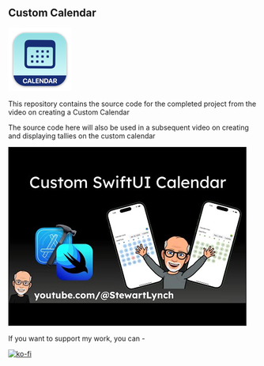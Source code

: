 ## Custom Calendar

![mac128](Images/mac128.png)

This repository contains the source code for the completed project from the video on creating a Custom Calendar

The source code here will also be used in a subsequent video on creating and displaying tallies on the custom calendar

<a href="http://www.youtube.com/watch?feature=player_embedded&v=X_boPC1tg_Y
" target="_blank"><img src="Images/0-20240224210554129.jpg" 
alt="Custom Calendar" width="480" height="360" border="1" /></a>

If you want to support my work, you can - </br>

[![ko-fi](https://ko-fi.com/img/githubbutton_sm.svg)](https://ko-fi.com/Z8Z22WRVG)

